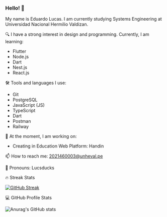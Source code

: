 ### Hello! 👋
My name is Eduardo Lucas. I am currently studying Systems Engineering at Universidad Nacional Hermilio Valdizan.

🔍 I have a strong interest in design and programming. Currently, I am learning:
- Flutter
- Node.js
- Dart
- Nest.js
- React.js

🛠 Tools and languages I use:
- Git
- PostgreSQL
- JavaScript (JS)
- TypeScript
- Dart
- Postman
- Railway

🌱 At the moment, I am working on:
- Creating in Education Web Platform: Handin

📫 How to reach me: 2021460003@unheval.pe

📢 Pronouns: Lucsducks


🔥 Streak Stats

[![GitHub Streak](https://streak-stats.demolab.com?user=lucsducks&theme=algolia&hide_border=true&border_radius=10&locale=es&date_format=M%20j%5B%2C%20Y%5D&mode=weekly)](https://git.io/streak-stats)

💻 GitHub Profile Stats

![Anurag's GitHub stats](https://github-readme-stats.vercel.app/api?username=lucsducks&show_icons=true&theme=dracula)
